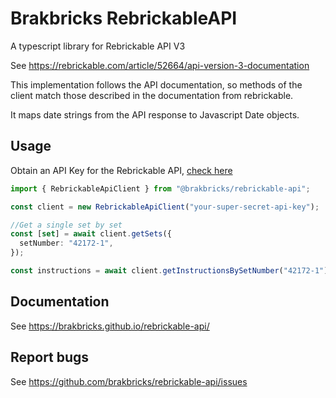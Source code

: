 # Brakbricks RebrickableAPI

A typescript library for Rebrickable API V3

See https://rebrickable.com/article/52664/api-version-3-documentation

This implementation follows the API documentation, so methods of the client match those described in the documentation from rebrickable.

It maps date strings from the API response to Javascript Date objects.

## Usage

Obtain an API Key for the Rebrickable API, [check here](https://rebrickable.com/article/52664/api-version-3-documentation)

```ts
import { RebrickableApiClient } from "@brakbricks/rebrickable-api";

const client = new RebrickableApiClient("your-super-secret-api-key");

//Get a single set by set
const [set] = await client.getSets({
  setNumber: "42172-1",
});

const instructions = await client.getInstructionsBySetNumber("42172-1");
```

## Documentation

See https://brakbricks.github.io/rebrickable-api/

## Report bugs

See https://github.com/brakbricks/rebrickable-api/issues
